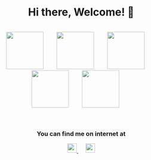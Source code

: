 <h1 align="center">Hi there, Welcome! 👋</h1>
<br/>
<div align="center">
  <img 
       src="https://cdn.jsdelivr.net/gh/devicons/devicon/icons/html5/html5-plain-wordmark.svg"
       width="100px"
       >&nbsp;&nbsp;&nbsp;&nbsp;&nbsp;&nbsp;&nbsp;&nbsp;
   <img 
       src="https://cdn.jsdelivr.net/gh/devicons/devicon/icons/css3/css3-plain-wordmark.svg"
       width="100px"
       >&nbsp;&nbsp;&nbsp;&nbsp;&nbsp;&nbsp;&nbsp;&nbsp;
  <img 
       src="https://cdn.jsdelivr.net/gh/devicons/devicon/icons/javascript/javascript-original.svg"
       width="100px"
       >&nbsp;&nbsp;&nbsp;&nbsp;&nbsp;&nbsp;&nbsp;&nbsp;
   <img 
       src="https://cdn.jsdelivr.net/gh/devicons/devicon/icons/git/git-original.svg"
       width="100px"
       >&nbsp;&nbsp;&nbsp;&nbsp;&nbsp;&nbsp;&nbsp;&nbsp;
  <img 
       src="https://cdn.jsdelivr.net/gh/devicons/devicon/icons/react/react-original-wordmark.svg"
       width="100px"
       >&nbsp;&nbsp;&nbsp;&nbsp;&nbsp;&nbsp;&nbsp;&nbsp;
</div>
<br/><br/>
<h3 align="center">You can find me on internet at</h3>
<div align="center">
  <a href='https://www.linkedin.com/in/aman11510918/'>
    <img 
       src="https://cdn.jsdelivr.net/gh/devicons/devicon/icons/linkedin/linkedin-original.svg"
       width="25px"
       >
  </a>&nbsp;&nbsp;&nbsp;&nbsp;
  <a href="https://twitter.com/aman1151_0918">
    <img 
       src="https://cdn.jsdelivr.net/gh/devicons/devicon/icons/twitter/twitter-original.svg"
       width="25px"
       >
  </a>
  </div>
<!--

Here are some ideas to get you started:

- 🔭 I’m currently working on ...
- 🌱 I’m currently learning ...
- 👯 I’m looking to collaborate on ...
- 🤔 I’m looking for help with ...
- 💬 Ask me about ...
- 📫 How to reach me: ...
- 😄 Pronouns: ...
- ⚡ Fun fact: ...

-->
